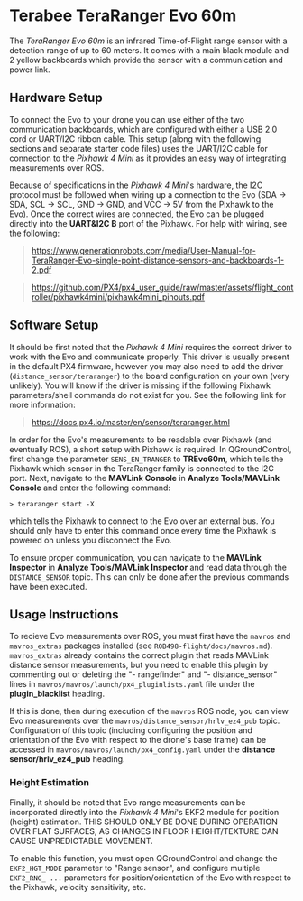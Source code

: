 # Terabee TeraRanger Evo 60m

The *TeraRanger Evo 60m* is an infrared Time-of-Flight range sensor with a detection range of up to 60 meters. It comes with a main black module and 2 yellow backboards which provide the sensor with a communication and power link.

## Hardware Setup

To connect the Evo to your drone you can use either of the two communication backboards, which are configured with either a USB 2.0 cord or UART/I2C ribbon cable. This setup (along with the following sections and separate starter code files) uses the UART/I2C cable for connection to the *Pixhawk 4 Mini* as it provides an easy way of integrating measurements over ROS.

Because of specifications in the *Pixhawk 4 Mini*'s hardware, the I2C protocol must be followed when wiring up a connection to the Evo (SDA -> SDA, SCL -> SCL, GND -> GND, and VCC -> 5V from the Pixhawk to the Evo). Once the correct wires are connected, the Evo can be plugged directly into the **UART&I2C B** port of the Pixhawk. For help with wiring, see the following:

> https://www.generationrobots.com/media/User-Manual-for-TeraRanger-Evo-single-point-distance-sensors-and-backboards-1-2.pdf

> https://github.com/PX4/px4_user_guide/raw/master/assets/flight_controller/pixhawk4mini/pixhawk4mini_pinouts.pdf

## Software Setup

It should be first noted that the *Pixhawk 4 Mini* requires the correct driver to work with the Evo and communicate properly. This driver is usually present in the default PX4 firmware, however you may also need to add the driver (``distance_sensor/teraranger``) to the board configuration on your own (very unlikely). You will know if the driver is missing if the following Pixhawk parameters/shell commands do not exist for you. See the following link for more information:

> https://docs.px4.io/master/en/sensor/teraranger.html

In order for the Evo's measurements to be readable over Pixhawk (and eventually ROS), a short setup with Pixhawk is required. In QGroundControl, first change the parameter ``SENS_EN_TRANGER`` to **TREvo60m**, which tells the Pixhawk which sensor in the TeraRanger family is connected to the I2C port. Next, navigate to the **MAVLink Console** in **Analyze Tools/MAVLink Console** and enter the following command:

```shell
> teraranger start -X
```

which tells the Pixhawk to connect to the Evo over an external bus. You should only have to enter this command once every time the Pixhawk is powered on unless you disconnect the Evo.

To ensure proper communication, you can navigate to the **MAVLink Inspector** in **Analyze Tools/MAVLink Inspector** and read data through the ``DISTANCE_SENSOR`` topic. This can only be done after the previous commands have been executed.

## Usage Instructions

To recieve Evo measurements over ROS, you must first have the ``mavros`` and ``mavros_extras`` packages installed (see ``ROB498-flight/docs/mavros.md``). ``mavros_extras`` already contains the correct plugin that reads MAVLink distance sensor measurements, but you need to enable this plugin by commenting out or deleting the "- rangefinder" and "- distance_sensor" lines in ``mavros/mavros/launch/px4_pluginlists.yaml`` file under the **plugin_blacklist** heading. 

If this is done, then during execution of the ``mavros`` ROS node, you can view Evo measurements over the ``mavros/distance_sensor/hrlv_ez4_pub`` topic. Configuration of this topic (including configuring the position and orientation of the Evo with respect to the drone's base frame) can be accessed in ``mavros/mavros/launch/px4_config.yaml`` under the **distance sensor/hrlv_ez4_pub** heading.

### Height Estimation

Finally, it should be noted that Evo range measurements can be incorporated directly into the *Pixhawk 4 Mini*'s EKF2 module for position (height) estimation. THIS SHOULD ONLY BE DONE DURING OPERATION OVER FLAT SURFACES, AS CHANGES IN FLOOR HEIGHT/TEXTURE CAN CAUSE UNPREDICTABLE MOVEMENT.

To enable this function, you must open QGroundControl and change the ``EKF2_HGT_MODE`` parameter to "Range sensor", and configure multiple ``EKF2_RNG_ ...`` parameters for position/orientation of the Evo with respect to the Pixhawk, velocity sensitivity, etc. 